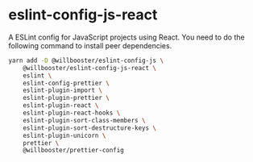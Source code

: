 # eslint-config-js-react

A ESLint config for JavaScript projects using React.
You need to do the following command to install peer dependencies.

```sh
yarn add -D @willbooster/eslint-config-js \
    @willbooster/eslint-config-js-react \
    eslint \
    eslint-config-prettier \
    eslint-plugin-import \
    eslint-plugin-prettier \
    eslint-plugin-react \
    eslint-plugin-react-hooks \
    eslint-plugin-sort-class-members \
    eslint-plugin-sort-destructure-keys \
    eslint-plugin-unicorn \
    prettier \
    @willbooster/prettier-config
```
